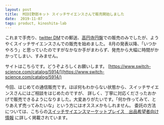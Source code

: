 ```yaml
---
layout: post
title:  MIDI野郎キット スイッチサイエンスさんで販売開始しました
date:  2019-11-07
tags: product, kinoshita-lab
---
```

これまで手売り、[twitter DM](https://twitter.com/kazbo)での郵送、[高円寺円盤](https://twitter.com/enban_rikurosha)での販売のみでしたが、ようやくスイッチサイエンスさんでの販売を始めました。
8月の発表以降、「いつかやろう」と思っていたのですがなかなか手がまわらず、発売から大幅に時間がかかってしまい、すみません。

サイトはこちらです。どうぞよろしくお願いします。
[https://www.switch-science.com/catalog/5914/](https://www.switch-science.com/catalog/5914/)

今回、はじめての通信販売です。ほぼ何もわからない状態から、スイッチサイエンスさんにはご相談をはじめたのですが、
詳しく、丁寧に対応くださったおかげで販売できるようになりました。大変ありがたいです。「何か作ってみて、とりあえず売ってみたいな」という方にはオススメかもしれません。
委託の方法については、こちらの[スイッチサイエンスマーケットプレイス　出品希望者向け情報](https://www.switch-science.com/info/marketplace/consignor/) に詳しく掲載されています。


